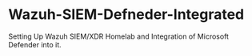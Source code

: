 # Wazuh-SIEM-Defneder-Integrated
Setting Up Wazuh SIEM/XDR Homelab and Integration of Microsoft Defender into it.
